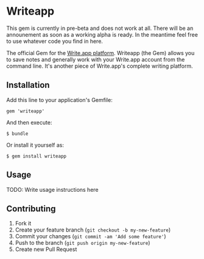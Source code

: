 # Writeapp

This gem is currently in pre-beta and does not work at all. There will be an announement as soon as a working alpha is ready. In the meantime feel free to use whatever code you find in here.


The official Gem for the [Write.app platform](https://writeapp.me). Writeapp (the Gem) allows you to save notes and generally work with your Write.app account from the command line. It's another piece of Write.app's complete writing platform.

## Installation

Add this line to your application's Gemfile:

    gem 'writeapp'

And then execute:

    $ bundle

Or install it yourself as:

    $ gem install writeapp

## Usage

TODO: Write usage instructions here

## Contributing

1. Fork it
2. Create your feature branch (`git checkout -b my-new-feature`)
3. Commit your changes (`git commit -am 'Add some feature'`)
4. Push to the branch (`git push origin my-new-feature`)
5. Create new Pull Request
